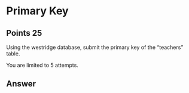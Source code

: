 # Primary Key

## Points 25

Using the westridge database, submit the primary key of the “teachers” table.

You are limited to 5 attempts.

## Answer